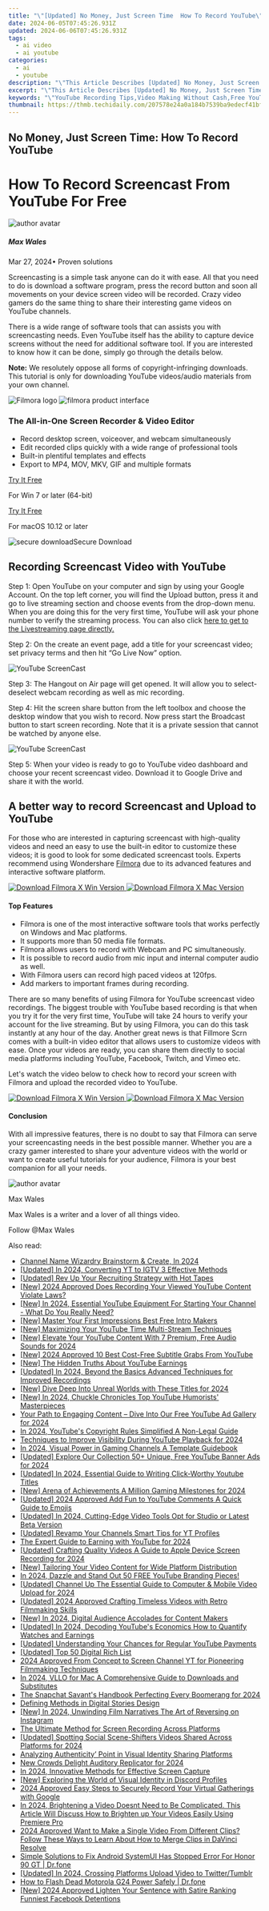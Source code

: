 ```yaml
---
title: "\"[Updated] No Money, Just Screen Time  How To Record YouTube\""
date: 2024-06-05T07:45:26.931Z
updated: 2024-06-06T07:45:26.931Z
tags:
  - ai video
  - ai youtube
categories:
  - ai
  - youtube
description: "\"This Article Describes [Updated] No Money, Just Screen Time: How To Record YouTube\""
excerpt: "\"This Article Describes [Updated] No Money, Just Screen Time: How To Record YouTube\""
keywords: "\"YouTube Recording Tips,Video Making Without Cash,Free YouTube Editing Guide,Monetizing Videos Effectively,Screen Time to Content Creation,Low-Cost YouTube Production,Engaging Viewers on Budget\""
thumbnail: https://thmb.techidaily.com/207578e24a0a184b7539ba9edecf41bf44046bb6668830fc6d1ed96db57dfa6c.png
---
```


## No Money, Just Screen Time: How To Record YouTube

# How To Record Screencast From YouTube For Free

![author avatar](https://images.wondershare.com/filmora/article-images/max-wales-author.jpg)

##### Max Wales

 Mar 27, 2024• Proven solutions

Screencasting is a simple task anyone can do it with ease. All that you need to do is download a software program, press the record button and soon all movements on your device screen video will be recorded. Crazy video gamers do the same thing to share their interesting game videos on YouTube channels.

There is a wide range of software tools that can assists you with screencasting needs. Even YouTube itself has the ability to capture device screens without the need for additional software tool. If you are interested to know how it can be done, simply go through the details below.

**Note:** We resolutely oppose all forms of copyright-infringing downloads. This tutorial is only for downloading YouTube videos/audio materials from your own channel.

![Filmora logo](https://images.wondershare.com/filmora/logo_icon/wondershare-filmora-logo-horizontal.png) ![filmora product interface](https://images.wondershare.com/filmora/images/common/filmora-product-banner.png)

### The All-in-One Screen Recorder & Video Editor

* Record desktop screen, voiceover, and webcam simultaneously
* Edit recorded clips quickly with a wide range of professional tools
* Built-in plentiful templates and effects
* Export to MP4, MOV, MKV, GIF and multiple formats

[Try It Free](https://tools.techidaily.com/wondershare/filmora/download/)

For Win 7 or later (64-bit)

[Try It Free](https://tools.techidaily.com/wondershare/filmora/download/)

For macOS 10.12 or later

![secure download](https://static.wondershare.com/images-filmora/images/common/securety.svg)Secure Download

## Recording Screencast Video with YouTube

Step 1: Open YouTube on your computer and sign by using your Google Account. On the top left corner, you will find the Upload button, press it and go to live streaming section and choose events from the drop-down menu. When you are doing this for the very first time, YouTube will ask your phone number to verify the streaming process. You can also click [here to get to the Livestreaming page directly.](https://www.youtube.com/live%5Fdashboard)

Step 2: On the create an event page, add a title for your screencast video; set privacy terms and then hit “Go Live Now” option.

![YouTube ScreenCast ](https://images.wondershare.com/filmora/article-images/youtube-screencast-events.jpg)

Step 3: The Hangout on Air page will get opened. It will allow you to select-deselect webcam recording as well as mic recording.

Step 4: Hit the screen share button from the left toolbox and choose the desktop window that you wish to record. Now press start the Broadcast button to start screen recording. Note that it is a private session that cannot be watched by anyone else.

![YouTube ScreenCast ](https://images.wondershare.com/filmora/article-images/youtube-screencast-hangouts.jpg)

Step 5: When your video is ready to go to YouTube video dashboard and choose your recent screencast video. Download it to Google Drive and share it with the world.

## A better way to record Screencast and Upload to YouTube

For those who are interested in capturing screencast with high-quality videos and need an easy to use the built-in editor to customize these videos; it is good to look for some dedicated screencast tools. Experts recommend using Wondershare [Filmora](https://tools.techidaily.com/wondershare/filmora/download/) due to its advanced features and interactive software platform.

[![Download Filmora X Win Version](https://images.wondershare.com/filmora/guide/download-btn-win.jpg) ](https://tools.techidaily.com/wondershare/filmora/download/) [![Download Filmora X Mac Version](https://images.wondershare.com/filmora/guide/download-btn-mac.jpg) ](https://tools.techidaily.com/wondershare/filmora/download/)

#### Top Features

* Filmora is one of the most interactive software tools that works perfectly on Windows and Mac platforms.
* It supports more than 50 media file formats.
* Filmora allows users to record with Webcam and PC simultaneously.
* It is possible to record audio from mic input and internal computer audio as well.
* With Filmora users can record high paced videos at 120fps.
* Add markers to important frames during recording.

There are so many benefits of using Filmora for YouTube screencast video recordings. The biggest trouble with YouTube based recording is that when you try it for the very first time, YouTube will take 24 hours to verify your account for the live streaming. But by using Filmora, you can do this task instantly at any hour of the day. Another great news is that Fillmore Scrn comes with a built-in video editor that allows users to customize videos with ease. Once your videos are ready, you can share them directly to social media platforms including YouTube, Facebook, Twitch, and Vimeo etc.

Let's watch the video below to check how to record your screen with Filmora and upload the recorded video to YouTube.

[![Download Filmora X Win Version](https://images.wondershare.com/filmora/guide/download-btn-win.jpg) ](https://tools.techidaily.com/wondershare/filmora/download/) [![Download Filmora X Mac Version](https://images.wondershare.com/filmora/guide/download-btn-mac.jpg) ](https://tools.techidaily.com/wondershare/filmora/download/)

#### Conclusion

With all impressive features, there is no doubt to say that Filmora can serve your screencasting needs in the best possible manner. Whether you are a crazy gamer interested to share your adventure videos with the world or want to create useful tutorials for your audience, Filmora is your best companion for all your needs.

![author avatar](https://images.wondershare.com/filmora/article-images/max-wales-author.jpg)

Max Wales

Max Wales is a writer and a lover of all things video.

Follow @Max Wales

<span class="atpl-alsoreadstyle">Also read:</span>
<div><ul>
<li><a href="https://facebook-video-footage.techidaily.com/channel-name-wizardry-brainstorm-and-create-in-2024/"><u>Channel Name Wizardry  Brainstorm & Create, In 2024</u></a></li>
<li><a href="https://facebook-video-footage.techidaily.com/updated-in-2024-converting-yt-to-igtv-3-effective-methods/"><u>[Updated] In 2024, Converting YT to IGTV  3 Effective Methods</u></a></li>
<li><a href="https://facebook-video-footage.techidaily.com/updated-rev-up-your-recruiting-strategy-with-hot-tapes/"><u>[Updated] Rev Up Your Recruiting Strategy with Hot Tapes</u></a></li>
<li><a href="https://facebook-video-footage.techidaily.com/new-2024-approved-does-recording-your-viewed-youtube-content-violate-laws/"><u>[New] 2024 Approved  Does Recording Your Viewed YouTube Content Violate Laws?</u></a></li>
<li><a href="https://facebook-video-footage.techidaily.com/new-in-2024-essential-youtube-equipment-for-starting-your-channel-what-do-you-really-need/"><u>[New] In 2024, Essential YouTube Equipment For Starting Your Channel - What Do You Really Need?</u></a></li>
<li><a href="https://facebook-video-footage.techidaily.com/new-master-your-first-impressions-best-free-intro-makers/"><u>[New] Master Your First Impressions  Best Free Intro Makers</u></a></li>
<li><a href="https://facebook-video-footage.techidaily.com/new-maximizing-your-youtube-time-multi-stream-techniques/"><u>[New] Maximizing Your YouTube Time  Multi-Stream Techniques</u></a></li>
<li><a href="https://facebook-video-footage.techidaily.com/new-elevate-your-youtube-content-with-7-premium-free-audio-sounds-for-2024/"><u>[New] Elevate Your YouTube Content With 7 Premium, Free Audio Sounds for 2024</u></a></li>
<li><a href="https://facebook-video-footage.techidaily.com/new-2024-approved-10-best-cost-free-subtitle-grabs-from-youtube/"><u>[New] 2024 Approved  10 Best Cost-Free Subtitle Grabs From YouTube</u></a></li>
<li><a href="https://facebook-video-footage.techidaily.com/new-the-hidden-truths-about-youtube-earnings/"><u>[New] The Hidden Truths About YouTube Earnings</u></a></li>
<li><a href="https://facebook-video-footage.techidaily.com/updated-in-2024-beyond-the-basics-advanced-techniques-for-improved-recordings/"><u>[Updated] In 2024, Beyond the Basics  Advanced Techniques for Improved Recordings</u></a></li>
<li><a href="https://facebook-video-footage.techidaily.com/new-dive-deep-into-unreal-worlds-with-these-titles-for-2024/"><u>[New] Dive Deep Into Unreal Worlds with These Titles for 2024</u></a></li>
<li><a href="https://facebook-video-footage.techidaily.com/new-in-2024-chuckle-chronicles-top-youtube-humorists-masterpieces/"><u>[New] In 2024, Chuckle Chronicles  Top YouTube Humorists' Masterpieces</u></a></li>
<li><a href="https://facebook-video-footage.techidaily.com/your-path-to-engaging-content-dive-into-our-free-youtube-ad-gallery-for-2024/"><u>Your Path to Engaging Content – Dive Into Our Free YouTube Ad Gallery for 2024</u></a></li>
<li><a href="https://facebook-video-footage.techidaily.com/in-2024-youtubes-copyright-rules-simplified-a-non-legal-guide/"><u>In 2024, YouTube's Copyright Rules Simplified  A Non-Legal Guide</u></a></li>
<li><a href="https://facebook-video-footage.techidaily.com/techniques-to-improve-visibility-during-youtube-playback-for-2024/"><u>Techniques to Improve Visibility During YouTube Playback for 2024</u></a></li>
<li><a href="https://facebook-video-footage.techidaily.com/in-2024-visual-power-in-gaming-channels-a-template-guidebook/"><u>In 2024, Visual Power in Gaming Channels  A Template Guidebook</u></a></li>
<li><a href="https://facebook-video-footage.techidaily.com/updated-explore-our-collection-50plus-unique-free-youtube-banner-ads-for-2024/"><u>[Updated] Explore Our Collection  50+ Unique, Free YouTube Banner Ads for 2024</u></a></li>
<li><a href="https://facebook-video-footage.techidaily.com/updated-in-2024-essential-guide-to-writing-click-worthy-youtube-titles/"><u>[Updated] In 2024, Essential Guide to Writing Click-Worthy Youtube Titles</u></a></li>
<li><a href="https://facebook-video-footage.techidaily.com/new-arena-of-achievements-a-million-gaming-milestones-for-2024/"><u>[New] Arena of Achievements  A Million Gaming Milestones for 2024</u></a></li>
<li><a href="https://facebook-video-footage.techidaily.com/updated-2024-approved-add-fun-to-youtube-comments-a-quick-guide-to-emojis/"><u>[Updated] 2024 Approved  Add Fun to YouTube Comments  A Quick Guide to Emojis</u></a></li>
<li><a href="https://facebook-video-footage.techidaily.com/updated-in-2024-cutting-edge-video-tools-opt-for-studio-or-latest-beta-version/"><u>[Updated] In 2024, Cutting-Edge Video Tools  Opt for Studio or Latest Beta Version</u></a></li>
<li><a href="https://facebook-video-footage.techidaily.com/updated-revamp-your-channels-smart-tips-for-yt-profiles/"><u>[Updated] Revamp Your Channels  Smart Tips for YT Profiles</u></a></li>
<li><a href="https://facebook-video-footage.techidaily.com/the-expert-guide-to-earning-with-youtube-for-2024/"><u>The Expert Guide to Earning with YouTube for 2024</u></a></li>
<li><a href="https://facebook-video-footage.techidaily.com/updated-crafting-quality-videos-a-guide-to-apple-device-screen-recording-for-2024/"><u>[Updated] Crafting Quality Videos  A Guide to Apple Device Screen Recording for 2024</u></a></li>
<li><a href="https://facebook-video-footage.techidaily.com/new-tailoring-your-video-content-for-wide-platform-distribution/"><u>[New] Tailoring Your Video Content for Wide Platform Distribution</u></a></li>
<li><a href="https://facebook-video-footage.techidaily.com/in-2024-dazzle-and-stand-out-50-free-youtube-branding-pieces/"><u>In 2024, Dazzle and Stand Out  50 FREE YouTube Branding Pieces!</u></a></li>
<li><a href="https://facebook-video-footage.techidaily.com/updated-channel-up-the-essential-guide-to-computer-and-mobile-video-upload-for-2024/"><u>[Updated] Channel Up  The Essential Guide to Computer & Mobile Video Upload for 2024</u></a></li>
<li><a href="https://facebook-video-footage.techidaily.com/updated-2024-approved-crafting-timeless-videos-with-retro-filmmaking-skills/"><u>[Updated] 2024 Approved  Crafting Timeless Videos with Retro Filmmaking Skills</u></a></li>
<li><a href="https://facebook-video-footage.techidaily.com/new-in-2024-digital-audience-accolades-for-content-makers/"><u>[New] In 2024, Digital Audience Accolades for Content Makers</u></a></li>
<li><a href="https://facebook-video-footage.techidaily.com/updated-in-2024-decoding-youtubes-economics-how-to-quantify-watches-and-earnings/"><u>[Updated] In 2024, Decoding YouTube's Economics  How to Quantify Watches and Earnings</u></a></li>
<li><a href="https://facebook-video-footage.techidaily.com/updated-understanding-your-chances-for-regular-youtube-payments/"><u>[Updated] Understanding Your Chances for Regular YouTube Payments</u></a></li>
<li><a href="https://facebook-video-footage.techidaily.com/updated-top-50-digital-rich-list/"><u>[Updated] Top 50 Digital Rich List</u></a></li>
<li><a href="https://youtube-stream.techidaily.com/2024-approved-from-concept-to-screen-channel-yt-for-pioneering-filmmaking-techniques/"><u>2024 Approved  From Concept to Screen  Channel YT for Pioneering Filmmaking Techniques</u></a></li>
<li><a href="https://ai-video-tools.techidaily.com/in-2024-vllo-for-mac-a-comprehensive-guide-to-downloads-and-substitutes/"><u>In 2024, VLLO for Mac A Comprehensive Guide to Downloads and Substitutes</u></a></li>
<li><a href="https://snapchat-videos.techidaily.com/the-snapchat-savants-handbook-perfecting-every-boomerang-for-2024/"><u>The Snapchat Savant's Handbook  Perfecting Every Boomerang for 2024</u></a></li>
<li><a href="https://extra-hints.techidaily.com/defining-methods-in-digital-stories-design/"><u>Defining Methods in Digital Stories Design</u></a></li>
<li><a href="https://instagram-video-recordings.techidaily.com/new-in-2024-unwinding-film-narratives-the-art-of-reversing-on-instagram/"><u>[New] In 2024, Unwinding Film Narratives  The Art of Reversing on Instagram</u></a></li>
<li><a href="https://on-screen-recording.techidaily.com/the-ultimate-method-for-screen-recording-across-platforms/"><u>The Ultimate Method for Screen Recording Across Platforms</u></a></li>
<li><a href="https://facebook-clips.techidaily.com/updated-spotting-social-scene-shifters-videos-shared-across-platforms-for-2024/"><u>[Updated] Spotting Social Scene-Shifters  Videos Shared Across Platforms for 2024</u></a></li>
<li><a href="https://instagram-clips.techidaily.com/analyzing-authenticity-point-in-visual-identity-sharing-platforms/"><u>Analyzing Authenticity’ Point in Visual Identity Sharing Platforms</u></a></li>
<li><a href="https://sound-tweaking.techidaily.com/new-crowds-delight-auditory-replicator-for-2024/"><u>New Crowds Delight Auditory Replicator for 2024</u></a></li>
<li><a href="https://remote-screen-capture.techidaily.com/in-2024-innovative-methods-for-effective-screen-capture/"><u>In 2024, Innovative Methods for Effective Screen Capture</u></a></li>
<li><a href="https://discord-videos.techidaily.com/new-exploring-the-world-of-visual-identity-in-discord-profiles/"><u>[New] Exploring the World of Visual Identity in Discord Profiles</u></a></li>
<li><a href="https://screen-recording.techidaily.com/2024-approved-easy-steps-to-securely-record-your-virtual-gatherings-with-google/"><u>2024 Approved  Easy Steps to Securely Record Your Virtual Gatherings with Google</u></a></li>
<li><a href="https://ai-editing-video.techidaily.com/in-2024-brightening-a-video-doesnt-need-to-be-complicated-this-article-will-discuss-how-to-brighten-up-your-videos-easily-using-premiere-pro/"><u>In 2024, Brightening a Video Doesnt Need to Be Complicated. This Article Will Discuss How to Brighten up Your Videos Easily Using Premiere Pro</u></a></li>
<li><a href="https://ai-editing-video.techidaily.com/2024-approved-want-to-make-a-single-video-from-different-clips-follow-these-ways-to-learn-about-how-to-merge-clips-in-davinci-resolve/"><u>2024 Approved Want to Make a Single Video From Different Clips? Follow These Ways to Learn About How to Merge Clips in DaVinci Resolve</u></a></li>
<li><a href="https://fix-guide.techidaily.com/simple-solutions-to-fix-android-systemui-has-stopped-error-for-honor-90-gt-drfone-by-drfone-fix-android-problems-fix-android-problems/"><u>Simple Solutions to Fix Android SystemUI Has Stopped Error For Honor 90 GT | Dr.fone</u></a></li>
<li><a href="https://twitter-videos.techidaily.com/updated-in-2024-crossing-platforms-upload-video-to-twittertumblr/"><u>[Updated] In 2024, Crossing Platforms  Upload Video to Twitter/Tumblr</u></a></li>
<li><a href="https://howto.techidaily.com/how-to-flash-dead-motorola-g24-power-safely-drfone-by-drfone-fix-android-problems-fix-android-problems/"><u>How to Flash Dead Motorola G24 Power Safely | Dr.fone</u></a></li>
<li><a href="https://facebook-video-content.techidaily.com/new-2024-approved-lighten-your-sentence-with-satire-ranking-funniest-facebook-detentions/"><u>[New] 2024 Approved  Lighten Your Sentence with Satire  Ranking Funniest Facebook Detentions</u></a></li>
</ul></div>

<ins class="adsbygoogle"
      style="display:block"
      data-ad-client="ca-pub-7571918770474297"
      data-ad-slot="8358498916"
      data-ad-format="auto"
      data-full-width-responsive="true"></ins>